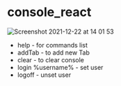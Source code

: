 # console_react
![Screenshot 2021-12-22 at 14 01 53](https://user-images.githubusercontent.com/42938122/147097003-2eb98960-6882-49ed-8536-9b0a3a02aaa7.png)

<ul>
<li>help - for commands list </li>
<li>addTab - to add new Tab</li>
<li>clear - to clear console</li>
<li>login %username% - set user</li>
<li>logoff - unset user</li>
</ul>
